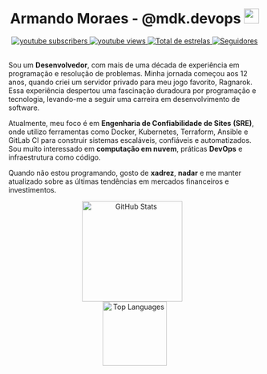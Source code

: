   <h1 align="center"> Armando Moraes  - @mdk.devops <img src="https://raw.githubusercontent.com/kaueMarques/kaueMarques/master/hi.gif" width="30px"></h1>
  <div align="center">
    <a href="https://www.youtube.com/@mdk.devops?sub_confirmation=1">
      <img alt="youtube subscribers" title="Inscreva-se no meu canal" src="https://custom-icon-badges.demolab.com/youtube/channel/subscribers/UCABHXz3xMLXR1iWmuxADGOA?color=%23E05D44&label=Inscreva-se&logo=video&logoColor=white&style=for-the-badge&labelColor=CE4630" />
    </a>
    <a href="https://www.youtube.com/@mdk.devops">
      <img alt="youtube views" title="Vizualizações no YouTube" src="https://custom-icon-badges.demolab.com/youtube/channel/views/UCABHXz3xMLXR1iWmuxADGOA?color=%23E1AD0E&logo=eye&logoColor=white&style=for-the-badge&labelColor=C79600" />
    </a>
    <a href="https://github.com/moraesarmando?tab=repositories&sort=stargazers">
      <img alt="Total de estrelas" title="Total de estrelas GitHub" src="https://custom-icon-badges.demolab.com/github/stars/moraesarmando?color=55960c&style=for-the-badge&labelColor=488207&logo=star&label=estrelas" />
    </a>
    <a href="https://github.com/moraesarmando?tab=followers">
      <img alt="Seguidores" title="Me siga no GitHub" src="https://custom-icon-badges.demolab.com/github/followers/moraesarmando?color=236ad3&labelColor=1155ba&style=for-the-badge&logo=github&label=Seguidores&logoColor=white" />
    </a>
  </div>
  </br>
  <p>
    Sou um <strong>Desenvolvedor</strong>, com mais de uma década de experiência em programação e resolução de problemas. Minha jornada começou aos 12 anos, quando criei um servidor privado para meu jogo favorito, Ragnarok. Essa experiência despertou uma fascinação duradoura por programação e tecnologia, levando-me a seguir uma carreira em desenvolvimento de software.
  </p>
  <p>
    Atualmente, meu foco é em <strong>Engenharia de Confiabilidade de Sites</strong> <strong>(SRE)</strong>, onde utilizo ferramentas como Docker, Kubernetes, Terraform, Ansible e GitLab CI para construir sistemas escaláveis, confiáveis e automatizados. Sou muito interessado em <strong>computação em nuvem</strong>, práticas <strong>DevOps</strong> e infraestrutura como código.
  </p>
  <p>
    Quando não estou programando, gosto de <strong>xadrez</strong>, <strong>nadar</strong> e me manter atualizado sobre as últimas tendências em mercados financeiros e investimentos.
  </p>
  <div align="center" >
    <img src="https://github-readme-stats.vercel.app/api?username=MoraesArmando&show_icons=true&hide_border=true&theme=tokyonight&locale=pt-br" alt="GitHub Stats" height="200" style="padding-right: 10px;"  />
  </div>
  <div align="center">
    <img src="https://github-readme-stats.anuraghazra1.vercel.app/api/top-langs/?username=MoraesArmando&custom_title=Tecnologias&layout=compact&hide_border=true&theme=tokyonight" height="128" alt="Top Languages" height="200" />
  </div>
